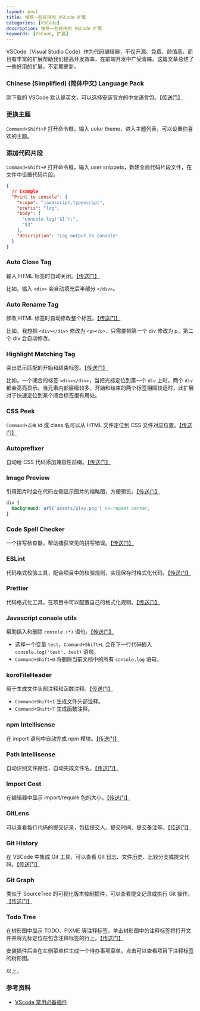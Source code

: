 ```yaml
---
layout: post
title: 推荐一些好用的 VSCode 扩展
categories: [VSCode]
description: 推荐一些好用的 VSCode 扩展
keywords: [VSCode, 扩展]
---
```


VSCode（Visual Studio Code）作为代码编辑器，不仅开源、免费、颜值高，而且有丰富的扩展帮助我们提高开发效率，在前端开发中广受青睐。这篇文章总结了一些好用的扩展，不定期更新。

### Chinese (Simplified) (简体中文) Language Pack

刚下载的 VSCode 默认是英文，可以选择安装官方的中文语言包。[【传送门】](https://marketplace.visualstudio.com/items?itemName=MS-CEINTL.vscode-language-pack-zh-hans)

### 更换主题

`Command+Shift+P` 打开命令框，输入 color theme，进入主题列表，可以设置你喜欢的主题。

### 添加代码片段

`Command+Shift+P` 打开命令框，输入 user snippets，新建全局代码片段文件，在文件中设置代码片段。

```json
{
  // Example
  "Print to console": {
    "scope": "javascript,typescript",
    "prefix": "log",
    "body": [
      "console.log('$1');",
      "$2"
    ],
    "description": "Log output to console"
  }
}
```

### Auto Close Tag

输入 HTML 标签时自动关闭。[【传送门】](https://marketplace.visualstudio.com/items?itemName=formulahendry.auto-close-tag)

比如，输入 `<div>` 会自动填充后半部分 `</div>`。

### Auto Rename Tag

修改 HTML 标签时自动修改整个标签。[【传送门】](https://marketplace.visualstudio.com/items?itemName=formulahendry.auto-rename-tag)

比如，我想把 `<div></div>` 修改为 `<p></p>`，只需要把第一个 div 修改为 p，第二个 div 会自动修改。

### Highlight Matching Tag

突出显示匹配的开始和结束标签。[【传送门】](https://marketplace.visualstudio.com/items?itemName=vincaslt.highlight-matching-tag)

比如，一个闭合的标签 `<div></div>`，当把光标定位到第一个 `div` 上时，两个 `div` 都会高亮显示。当元素内部层级较多，开始和结束的两个标签相隔较远时，此扩展对于快速定位到某个闭合标签很有用处。

### CSS Peek

`Command+点击` id 或 class 名可以从 HTML 文件定位到 CSS 文件对应位置。[【传送门】](https://marketplace.visualstudio.com/items?itemName=pranaygp.vscode-css-peek)

### Autoprefixer

自动给 CSS 代码添加兼容性前缀。[【传送门】](https://marketplace.visualstudio.com/items?itemName=mrmlnc.vscode-autoprefixer)

### Image Preview

引用图片时会在代码左侧显示图片的缩略图，方便预览。[【传送门】](https://marketplace.visualstudio.com/items?itemName=kisstkondoros.vscode-gutter-preview)

```css
div {
  background: url('assets/play.png') no-repeat center; 
}
```

### Code Spell Checker

一个拼写检查器，帮助捕获常见的拼写错误。[【传送门】](https://marketplace.visualstudio.com/items?itemName=streetsidesoftware.code-spell-checker)

### ESLint

代码格式校验工具，配合项目中的校验规则，实现保存时格式化代码。[【传送门】](https://marketplace.visualstudio.com/items?itemName=dbaeumer.vscode-eslint)

### Prettier

代码格式化工具，在项目中可以配置自己的格式化规则。[【传送门】](https://marketplace.visualstudio.com/items?itemName=esbenp.prettier-vscode)

### Javascript console utils

帮助插入和删除 `console.(*)` 语句。[【传送门】](https://marketplace.visualstudio.com/items?itemName=whtouche.vscode-js-console-utils)

- 选择一个变量 `test`，`Command+Shift+L` 会在下一行代码插入 `console.log('test', test)` 语句。
- `Command+Shift+D` 将删除当前文档中的所有 `console.log` 语句。

### koroFileHeader

用于生成文件头部注释和函数注释。[【传送门】](https://marketplace.visualstudio.com/items?itemName=OBKoro1.korofileheader)

- `Command+Shift+I` 生成文件头部注释。
- `Command+Shift+T` 生成函数注释。

### npm Intellisense

在 import 语句中自动完成 npm 模块。[【传送门】](https://marketplace.visualstudio.com/items?itemName=christian-kohler.npm-intellisense)

### Path Intellisense

自动识别文件路径，自动完成文件名。[【传送门】](https://marketplace.visualstudio.com/items?itemName=christian-kohler.path-intellisense)

### Import Cost

在编辑器中显示 import/require 包的大小。[【传送门】](https://marketplace.visualstudio.com/items?itemName=wix.vscode-import-cost)

### GitLens

可以查看每行代码的提交记录，包括提交人、提交时间、提交备注等。[【传送门】](https://marketplace.visualstudio.com/items?itemName=eamodio.gitlens)

### Git History

在 VSCode 中集成 Git 工具，可以查看 Git 日志、文件历史、比较分支或提交代码。[【传送门】](https://marketplace.visualstudio.com/items?itemName=donjayamanne.githistory)

### Git Graph

类似于 SourceTree 的可视化版本控制插件，可以查看提交记录或执行 Git 操作。[【传送门】](https://marketplace.visualstudio.com/items?itemName=mhutchie.git-graph)

### Todo Tree

在树形图中显示 TODO、FIXME 等注释标签。单击树形图中的注释标签将打开文件并将光标定位在包含注释标签的行上。[【传送门】](https://marketplace.visualstudio.com/items?itemName=Gruntfuggly.todo-tree)

安装插件后会在左侧菜单栏生成一个待办事项菜单，点击可以查看项目下注释标签的树形图。

以上。

### 参考资料

- [VScode 常用必备插件](https://blog.csdn.net/weixin_43363871/article/details/122041130)
